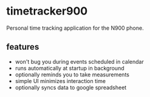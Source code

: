 timetracker900
==============

Personal time tracking application for the N900 phone.

features
--------

* won't bug you during events scheduled in calendar
* runs automatically at startup in background
* optionally reminds you to take measurements
* simple UI minimizes interaction time
* optionally syncs data to google spreadsheet
